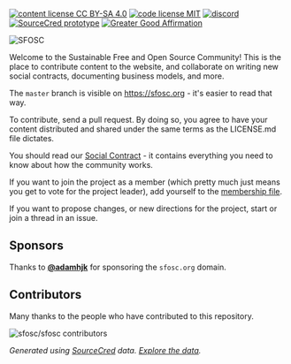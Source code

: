 [![content license CC BY-SA 4.0](https://badgen.net/badge/content%20license/CC%20BY-SA%204.0)](https://github.com/sfosc/sfosc/blob/master/LICENSE.md)
[![code license MIT](https://badgen.net/badge/code%20license/MIT)](https://github.com/sfosc/sfosc/blob/master/LICENSE.md)
[![discord](https://img.shields.io/discord/587972813302792217.svg?label=discord&logo=discord&logoColor=white)](https://discord.gg/nz5NC9q)
[![SourceCred prototype](https://badgen.net/badge/SourceCred/prototype)](https://sfosc.org/sourcecred/prototype/)
[![Greater Good Affirmation](https://good-labs.github.io/greater-good-affirmation/assets/images/badge.svg)](https://good-labs.github.io/greater-good-affirmation)

![SFOSC](static/logo.png)

Welcome to the Sustainable Free and Open Source Community!
This is the place to contribute content to the website, and collaborate
on writing new social contracts, documenting business models, and more.

The `master` branch is visible on https://sfosc.org - it's easier to read that way.

To contribute, send a pull request. By doing so, you agree to have your content
distributed and shared under the same terms as the LICENSE.md file dictates.

You should read our [Social Contract](https://github.com/sfosc/sfosc/blob/master/SOCIAL_CONTRACT.md) - it contains everything you need to know about how the community works.

If you want to join the project as a member (which pretty much just
means you get to vote for the project leader), add yourself to the [membership file](https://github.com/sfosc/sfosc/blob/master/MEMBERSHIP.md).

If you want to propose changes, or new directions for the project, start or join
a thread in an issue.

## Sponsors

Thanks to **[@adamhjk](https://github.com/adamhjk)** for sponsoring the `sfosc.org` domain.

## Contributors

Many thanks to the people who have contributed to this repository.

![sfosc/sfosc contributors](https://sfosc.org/sourcecred/widgets/sfosc-sfosc-contributors.svg)

_Generated using [SourceCred](https://sourcecred.io) data. [Explore the data](https://sfosc.org/sourcecred/prototype/)._
